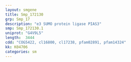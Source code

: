 ```yaml
---
layout: smgene
title: Smp_172130
grp: Smp_17
description: "e3 SUMO protein ligase PIAS3"
smp: Smp_172130.1
uniprot: "G4V9L5"
length:  3444
cdd: "COG5422, cl16800, cl17238, pfam02891, pfam14324"
kk: K04706
categories: sm
---
```

